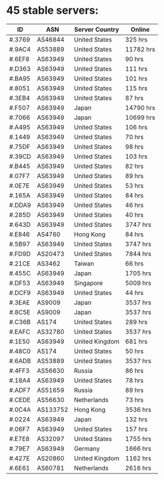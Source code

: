 # 45 stable servers:

| ID | ASN | Server Country | Online |
| ------ | ------ | ------ | ------ |
| #.3769 | AS46844 | United States | 325 hrs |
| #.9AC4 | AS53889 | United States | 11782 hrs |
| #.6EF8 | AS63949 | United States | 90 hrs |
| #.D363 | AS63949 | United States | 111 hrs |
| #.BA95 | AS63949 | United States | 101 hrs |
| #.8051 | AS63949 | United States | 115 hrs |
| #.3EB4 | AS63949 | United States | 87 hrs |
| #.F507 | AS63949 | Japan | 14790 hrs |
| #.7066 | AS63949 | Japan | 10699 hrs |
| #.A495 | AS63949 | United States | 106 hrs |
| #.1449 | AS63949 | United States | 70 hrs |
| #.75DF | AS63949 | United States | 98 hrs |
| #.39CD | AS63949 | United States | 103 hrs |
| #.B445 | AS63949 | United States | 82 hrs |
| #.07F7 | AS63949 | United States | 89 hrs |
| #.0E7E | AS63949 | United States | 53 hrs |
| #.165A | AS63949 | United States | 84 hrs |
| #.DDA9 | AS63949 | United States | 46 hrs |
| #.285D | AS63949 | United States | 40 hrs |
| #.643D | AS63949 | United States | 3747 hrs |
| #.E846 | AS4760 | Hong Kong | 84 hrs |
| #.5B97 | AS63949 | United States | 3747 hrs |
| #.FD9D | AS20473 | United States | 7844 hrs |
| #.21CE | AS3462 | Taiwan | 66 hrs |
| #.455C | AS63949 | Japan | 1705 hrs |
| #.DF53 | AS63949 | Singapore | 5009 hrs |
| #.DCF9 | AS63949 | United States | 44 hrs |
| #.3EAE | AS9009 | Japan | 3537 hrs |
| #.8C5E | AS9009 | Japan | 3537 hrs |
| #.C36B | AS174 | United States | 289 hrs |
| #.EAFC | AS32780 | United States | 3537 hrs |
| #.1E50 | AS63949 | United Kingdom | 681 hrs |
| #.48C0 | AS174 | United States | 50 hrs |
| #.6ADB | AS53889 | United States | 3537 hrs |
| #.4FF3 | AS56630 | Russia | 86 hrs |
| #.18A4 | AS63949 | United States | 78 hrs |
| #.ADF7 | AS51659 | Russia | 89 hrs |
| #.CEDE | AS56630 | Netherlands | 73 hrs |
| #.0C4A | AS133752 | Hong Kong | 3536 hrs |
| #.0224 | AS63949 | Japan | 132 hrs |
| #.06F7 | AS63949 | United States | 157 hrs |
| #.E7E8 | AS32097 | United States | 1755 hrs |
| #.79E7 | AS63949 | Germany | 1666 hrs |
| #.427E | AS20860 | United Kingdom | 1162 hrs |
| #.6E61 | AS60781 | Netherlands | 2616 hrs |

